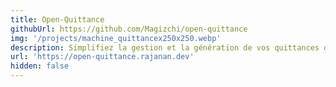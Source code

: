 ```yaml
---
title: Open-Quittance
githubUrl: https://github.com/Magizchi/open-quittance
img: '/projects/machine_quittancex250x250.webp'
description: Simplifiez la gestion et la génération de vos quittances de loyer en quelques clics.
url: 'https://open-quittance.rajanan.dev'
hidden: false
---
```

